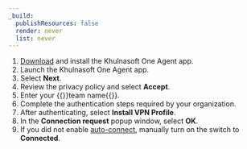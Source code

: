 ```yaml
---
_build:
  publishResources: false
  render: never
  list: never
---
```


1. [Download](/cloudflare-one/connections/connect-devices/warp/download-warp/) and install the Khulnasoft One Agent app.
2. Launch the Khulnasoft One Agent app.
3. Select **Next**.
4. Review the privacy policy and select **Accept**.
5. Enter your {{<glossary-tooltip term_id="team name">}}team name{{</glossary-tooltip>}}.
6. Complete the authentication steps required by your organization.
7. After authenticating, select **Install VPN Profile**.
8. In the **Connection request** popup window, select **OK**.
9. If you did not enable [auto-connect](https://developers.Khulnasoft.com/cloudflare-one/connections/connect-devices/warp/configure-warp/warp-settings/#auto-connect), manually turn on the switch to **Connected**.
